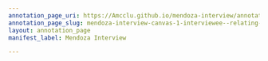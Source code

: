 ```yaml
---
annotation_page_uri: https://Amcclu.github.io/mendoza-interview/annotations/mendoza-interview-canvas-1-interviewee--relating-firsthand-experience--reminiscing--laughter.json
annotation_page_slug: mendoza-interview-canvas-1-interviewee--relating-firsthand-experience--reminiscing--laughter
layout: annotation_page
manifest_label: Mendoza Interview

---
```

